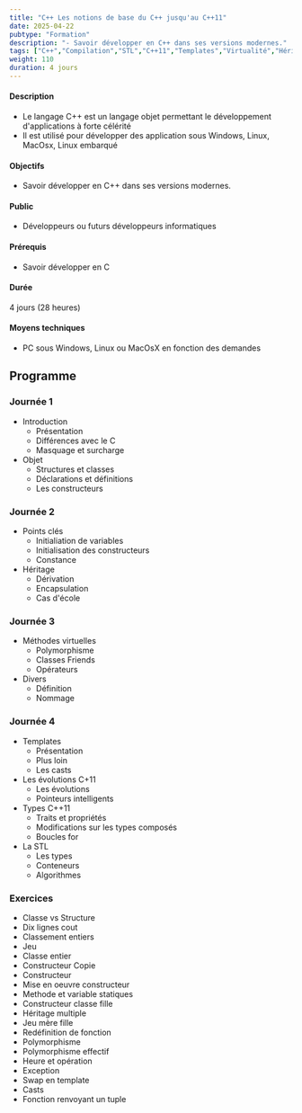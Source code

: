 ```yaml
---
title: "C++ Les notions de base du C++ jusqu'au C++11"
date: 2025-04-22
pubtype: "Formation"
description: "- Savoir développer en C++ dans ses versions modernes."
tags: ["C++","Compilation","STL","C++11","Templates","Virtualité","Héritage"]
weight: 110
duration: 4 jours
---
```


#### Description

- Le langage C++ est un langage objet permettant le développement d'applications à forte célérité
- Il est utilisé pour développer des application sous Windows, Linux, MacOsx, Linux embarqué

#### Objectifs

- Savoir développer en C++ dans ses versions modernes.

#### Public

- Développeurs ou futurs développeurs informatiques

#### Prérequis

- Savoir développer en C

#### Durée

4 jours (28 heures)

#### Moyens techniques 

- PC sous Windows, Linux ou MacOsX en fonction des demandes

## Programme


### Journée 1 


-  Introduction
    -  Présentation
    -  Différences avec le C 
    -  Masquage et surcharge
-  Objet
    -  Structures et classes
    -  Déclarations et définitions
    -  Les constructeurs 

### Journée 2 


-  Points clés
    -  Initialiation de variables
    -  Initialisation des constructeurs
    -  Constance
-  Héritage 
    -  Dérivation 
    -  Encapsulation
    -  Cas d'école

### Journée 3


-  Méthodes virtuelles
    -  Polymorphisme
    -  Classes Friends
    -  Opérateurs
-  Divers  
    -  Définition 
    -  Nommage

### Journée 4


-  Templates
    -  Présentation 
    -  Plus loin 
    -  Les casts
-  Les évolutions  C+11
    -   Les évolutions
    -  Pointeurs intelligents
-  Types C++11
    -  Traits et propriétés
    -  Modifications sur les types composés
    -  Boucles for
-  La STL 
    -  Les types 
    -  Conteneurs 
    -  Algorithmes 


### Exercices

- Classe vs Structure
- Dix lignes cout
- Classement entiers
- Jeu
- Classe entier
- Constructeur Copie
- Constructeur
- Mise en oeuvre constructeur
- Methode et variable statiques
- Constructeur classe fille
- Héritage multiple
- Jeu mère fille
- Redéfinition de fonction
- Polymorphisme
- Polymorphisme effectif
- Heure et opération
- Exception
- Swap en template
- Casts
- Fonction renvoyant un tuple



